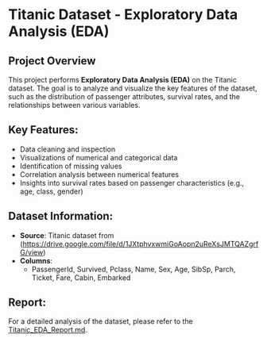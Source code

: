 # Titanic Dataset - Exploratory Data Analysis (EDA)

## Project Overview
This project performs **Exploratory Data Analysis (EDA)** on the Titanic dataset. The goal is to analyze and visualize the key features of the dataset, such as the distribution of passenger attributes, survival rates, and the relationships between various variables.

## Key Features:
- Data cleaning and inspection
- Visualizations of numerical and categorical data
- Identification of missing values
- Correlation analysis between numerical features
- Insights into survival rates based on passenger characteristics (e.g., age, class, gender)

## Dataset Information:
- **Source**: Titanic dataset from (https://drive.google.com/file/d/1JXtphvxwmiGoAopn2uReXsJMTQAZgrfG/view)
- **Columns**:
  - PassengerId, Survived, Pclass, Name, Sex, Age, SibSp, Parch, Ticket, Fare, Cabin, Embarked

## Report:
For a detailed analysis of the dataset, please refer to the [Titanic_EDA_Report.md](https://github.com/Muskaan-Adil/Titanic-Dataset-EDA/blob/main/Titanic_EDA_Report.md).
